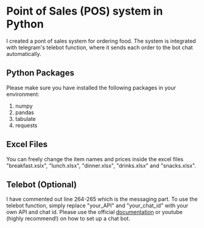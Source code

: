# Point of Sales (POS) system in Python
I created a pont of sales system for ordering food. The system is integrated with telegram's telebot function, where it sends each order to the bot chat automatically.

## Python Packages
Please make sure you have installed the following packages in your environment:
1. numpy
3. pandas
4. tabulate
5. requests

## Excel Files
You can freely change the item names and prices inside the excel files "breakfast.xslx", "lunch.xlsx", "dinner.xlsx", "drinks.xlsx" and "snacks.xlsx". 

## Telebot (Optional)
I have commented out line 264-265 which is the messaging part. To use the telebot function, simply replace "your_API" and "your_chat_id" with your own API and chat id. Please use the official [documentation](https://core.telegram.org/bots) or youtube (highly recommend!) on how to set up a chat bot.